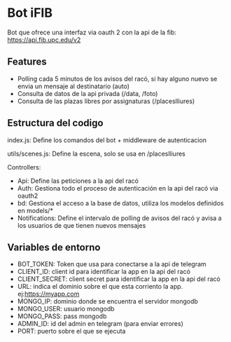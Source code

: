 # Bot iFIB
Bot que ofrece una interfaz via oauth 2 con la api de la fib: https://api.fib.upc.edu/v2
## Features
- Polling cada 5 minutos de los avisos del racó, si hay alguno nuevo se envia un mensaje al destinatario (auto)
- Consulta de datos de la api privada (/data, /foto)
- Consulta de las plazas libres por assignaturas (/placeslliures)

## Estructura del codigo
index.js: Define los comandos del bot + middleware de autenticacion

utils/scenes.js: Define la escena, solo se usa en /placeslliures

Controllers: 
- Api: Define las peticiones a la api del racó
- Auth: Gestiona todo el proceso de autenticación en la api del racó via oauth2
- bd: Gestiona el acceso a la base de datos, utiliza los modelos definidos en models/*
- Notifications: Define el intervalo de polling de avisos del racó y avisa a los usuarios de que tienen nuevos mensajes
 

## Variables de entorno
- BOT_TOKEN: Token que usa para conectarse a la api de telegram
- CLIENT_ID: client id para identificar la app en la api del racó
- CLIENT_SECRET: client secret para identificar la app en la api del racó
- URL: indica el dominio sobre el que esta corriento la app. ej:https://myapp.com
- MONGO_IP: dominio donde se encuentra el servidor mongodb
- MONGO_USER: usuario mongodb
- MONGO_PASS: pass mongodb
- ADMIN_ID: id del admin en telegram (para enviar errores)
- PORT: puerto sobre el que se ejecuta


